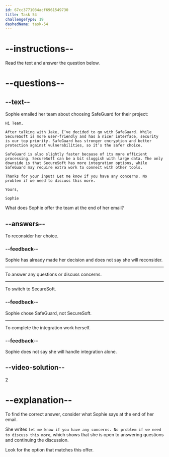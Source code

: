 ```yaml
---
id: 67cc3771034acf6961549730
title: Task 54
challengeType: 19
dashedName: task-54
---
```


<!-- READING -->

# --instructions--

Read the text and answer the question below.

# --questions--

## --text--

Sophie emailed her team about choosing SafeGuard for their project:  

`Hi Team,`  

`After talking with Jake, I’ve decided to go with SafeGuard. While SecureSoft is more user-friendly and has a nicer interface, security is our top priority. SafeGuard has stronger encryption and better protection against vulnerabilities, so it’s the safer choice.`

`SafeGuard is also slightly faster because of its more efficient processing. SecureSoft can be a bit sluggish with large data. The only downside is that SecureSoft has more integration options, while SafeGuard may require extra work to connect with other tools.`

`Thanks for your input! Let me know if you have any concerns. No problem if we need to discuss this more.`

`Yours,`

`Sophie`

What does Sophie offer the team at the end of her email?  

## --answers--

To reconsider her choice.  

### --feedback--

Sophie has already made her decision and does not say she will reconsider.  

---

To answer any questions or discuss concerns.  

---

To switch to SecureSoft.  

### --feedback--

Sophie chose SafeGuard, not SecureSoft.  

---

To complete the integration work herself.  

### --feedback--

Sophie does not say she will handle integration alone.  

## --video-solution--

2

# --explanation--

To find the correct answer, consider what Sophie says at the end of her email.  

She writes `let me know if you have any concerns. No problem if we need to discuss this more`, which shows that she is open to answering questions and continuing the discussion.  

Look for the option that matches this offer.  
